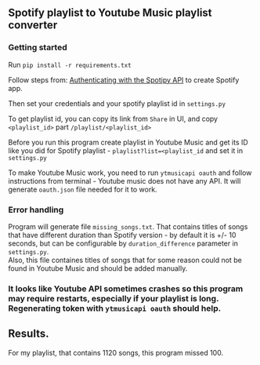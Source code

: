 ## Spotify playlist to Youtube Music playlist converter

### Getting started

Run `pip install -r requirements.txt`

Follow steps from: [Authenticating with the Spotipy API](https://www.youtube.com/watch?v=kaBVN8uP358) to create Spotify app.

Then set your credentials and your spotify playlist id in `settings.py`

To get playlist id, you can copy its link from `Share` in UI, and copy `<playlist_id>` part `/playlist/<playlist_id>`

Before you run this program create playlist in Youtube Music and get its ID like you did for Spotify playlist -
`playlist?list=<playlist_id` and set it in `settings.py`

To make Youtube Music work, you need to run `ytmusicapi oauth`  and follow instructions from terminal -
Youtube music does not have any API. It will generate `oauth.json` file needed for it to work.

### Error handling
Program will generate file `missing_songs.txt`. That contains titles of songs that have different duration than Spotify version -
by default it is +/- 10 seconds, but can be configurable by `duration_difference` parameter in `settings.py`.  
Also, this file containes titles of songs that for some reason could not be found in Youtube Music and should be added manually.

### It looks like Youtube API sometimes crashes so this program may require restarts, especially if your playlist is long. Regenerating token with `ytmusicapi oauth` should help.

## Results.
For my playlist, that contains 1120 songs, this program missed 100.